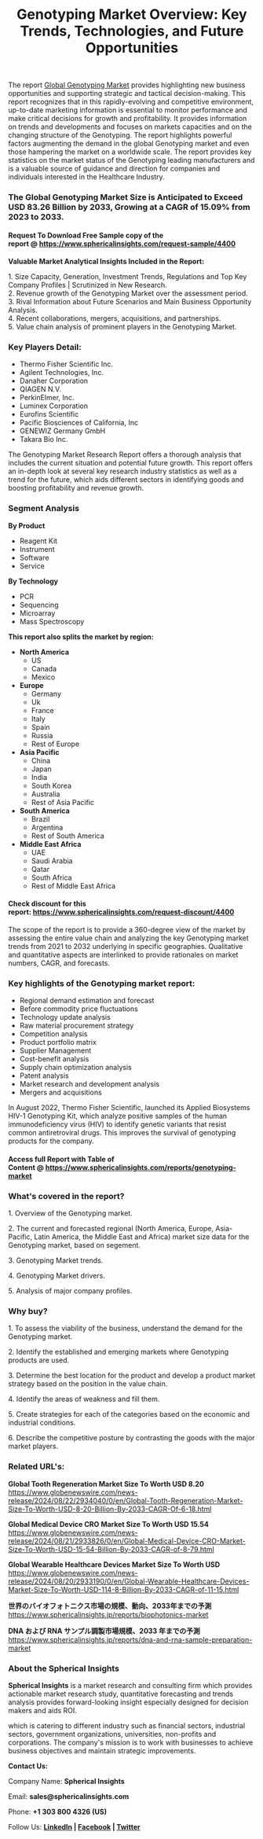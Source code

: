 <h1 style="text-align: center;">Genotyping Market Overview: Key Trends, Technologies, and Future Opportunities</h1>
<p>&nbsp;</p>
<p>The report&nbsp;<a href="https://www.sphericalinsights.com/reports/genotyping-market" target="_blank" rel="noopener noreferrer">Global Genotyping Market</a>&nbsp;provides highlighting new business opportunities and supporting strategic and tactical decision-making. This report recognizes that in this rapidly-evolving and competitive environment, up-to-date marketing information is essential to monitor performance and make critical decisions for growth and profitability. It provides information on trends and developments and focuses on markets capacities and on the changing structure of the Genotyping. The report highlights powerful factors augmenting the demand in the global Genotyping market and even those hampering the market on a worldwide scale. The report provides key statistics on the market status of the Genotyping leading manufacturers and is a valuable source of guidance and direction for companies and individuals interested in the Healthcare Industry.</p>
<h3>The Global Genotyping Market Size is Anticipated to Exceed USD 83.26 Billion by 2033, Growing at a CAGR of 15.09% from 2023 to 2033.</h3>
<h4>Request To Download Free Sample copy of the report&nbsp;@&nbsp;<a href="https://www.sphericalinsights.com/request-sample/4400" target="_blank" rel="noopener noreferrer">https://www.sphericalinsights.com/request-sample/4400</a></h4>
<p><strong>Valuable Market Analytical Insights Included in the Report:</strong></p>
<p>1. Size Capacity, Generation, Investment Trends, Regulations and Top Key Company Profiles | Scrutinized in New Research.<br />2. Revenue growth of the Genotyping Market over the assessment period.<br />3. Rival Information about Future Scenarios and Main Business Opportunity Analysis.<br />4. Recent collaborations, mergers, acquisitions, and partnerships.<br />5. Value chain analysis of prominent players in the Genotyping Market.</p>
<h3><strong>Key Players Detail:</strong></h3>
<ul>
<li>Thermo Fisher Scientific Inc.</li>
<li>Agilent Technologies, Inc.</li>
<li>Danaher Corporation</li>
<li>QIAGEN N.V.</li>
<li>PerkinElmer, Inc.</li>
<li>Luminex Corporation</li>
<li>Eurofins Scientific</li>
<li>Pacific Biosciences of California, Inc</li>
<li>GENEWIZ Germany GmbH</li>
<li>Takara Bio Inc.</li>
</ul>
<p>The Genotyping Market Research Report offers a thorough analysis that includes the current situation and potential future growth. This report offers an in-depth look at several key research industry statistics as well as a trend for the future, which aids different sectors in identifying goods and boosting profitability and revenue growth.</p>
<h3><strong>Segment Analysis</strong></h3>
<p><strong>By Product</strong></p>
<ul>
<li>Reagent Kit</li>
<li>Instrument</li>
<li>Software</li>
<li>Service</li>
</ul>
<p><strong>By Technology</strong></p>
<ul>
<li>PCR</li>
<li>Sequencing</li>
<li>Microarray</li>
<li>Mass Spectroscopy</li>
</ul>
<p><strong>This report also splits the market by region:</strong></p>
<ul>
<li><strong>North America</strong>
<ul>
<li>US</li>
<li>Canada</li>
<li>Mexico</li>
</ul>
</li>
<li><strong>Europe</strong>
<ul>
<li>Germany</li>
<li>Uk</li>
<li>France</li>
<li>Italy</li>
<li>Spain</li>
<li>Russia</li>
<li>Rest of Europe</li>
</ul>
</li>
<li><strong>Asia Pacific</strong>
<ul>
<li>China</li>
<li>Japan</li>
<li>India</li>
<li>South Korea</li>
<li>Australia</li>
<li>Rest of Asia Pacific</li>
</ul>
</li>
<li><strong>South America</strong>
<ul>
<li>Brazil</li>
<li>Argentina</li>
<li>Rest of South America</li>
</ul>
</li>
<li><strong>Middle East Africa</strong>
<ul>
<li>UAE</li>
<li>Saudi Arabia</li>
<li>Qatar</li>
<li>South Africa</li>
<li>Rest of Middle East Africa</li>
</ul>
</li>
</ul>
<h4>Check discount for this report:&nbsp;<a href="https://www.sphericalinsights.com/request-discount/4400" target="_blank" rel="noopener noreferrer">https://www.sphericalinsights.com/request-discount/4400</a></h4>
<p>The scope of the report is to provide a 360-degree view of the market by assessing the entire value chain and analyzing the key Genotyping market trends from 2021 to 2032 underlying in specific geographies. Qualitative and quantitative aspects are interlinked to provide rationales on market numbers, CAGR, and forecasts.</p>
<h3><strong>Key highlights of the Genotyping market report:</strong></h3>
<ul>
<li>Regional demand estimation and forecast</li>
<li>Before commodity price fluctuations</li>
<li>Technology update analysis</li>
<li>Raw material procurement strategy</li>
<li>Competition analysis</li>
<li>Product portfolio matrix</li>
<li>Supplier Management</li>
<li>Cost-benefit analysis</li>
<li>Supply chain optimization analysis</li>
<li>Patent analysis</li>
<li>Market research and development analysis</li>
<li>Mergers and acquisitions</li>
</ul>
<p>In August 2022, Thermo Fisher Scientific, launched its Applied Biosystems HIV-1 Genotyping Kit, which analyze positive samples of the human immunodeficiency virus (HIV) to identify genetic variants that resist common antiretroviral drugs. This improves the survival of genotyping products for the company.</p>
<h4>Access full Report with Table of Content&nbsp;@&nbsp;<a href="https://www.sphericalinsights.com/reports/genotyping-market" target="_blank" rel="noopener noreferrer">https://www.sphericalinsights.com/reports/genotyping-market</a></h4>
<h3><strong>What's covered in the report?</strong></h3>
<p>1. Overview of the Genotyping market.</p>
<p>2. The current and forecasted regional (North America, Europe, Asia-Pacific, Latin America, the Middle East and Africa) market size data for the Genotyping market, based on segement.</p>
<p>3. Genotyping Market trends.</p>
<p>4. Genotyping Market drivers.</p>
<p>5. Analysis of major company profiles.</p>
<h3><strong>Why buy?</strong></h3>
<p>1. To assess the viability of the business, understand the demand for the Genotyping market.</p>
<p>2. Identify the established and emerging markets where Genotyping products are used.</p>
<p>3. Determine the best location for the product and develop a product market strategy based on the position in the value chain.</p>
<p>4. Identify the areas of weakness and fill them.</p>
<p>5. Create strategies for each of the categories based on the economic and industrial conditions.</p>
<p>6. Describe the competitive posture by contrasting the goods with the major market players.</p>
<h3><strong>Related URL's:</strong></h3>
<p><strong>Global Tooth Regeneration Market Size To Worth USD 8.20</strong><br /><a href="https://www.globenewswire.com/news-release/2024/08/22/2934040/0/en/Global-Tooth-Regeneration-Market-Size-To-Worth-USD-8-20-Billion-By-2033-CAGR-Of-6-18.html" rel="nofollow">https://www.globenewswire.com/news-release/2024/08/22/2934040/0/en/Global-Tooth-Regeneration-Market-Size-To-Worth-USD-8-20-Billion-By-2033-CAGR-Of-6-18.html</a>&nbsp;</p>
<p><strong>Global Medical Device CRO Market Size To Worth USD 15.54</strong><br /><a href="https://www.globenewswire.com/news-release/2024/08/21/2933826/0/en/Global-Medical-Device-CRO-Market-Size-To-Worth-USD-15-54-Billion-By-2033-CAGR-of-8-79.html" rel="nofollow">https://www.globenewswire.com/news-release/2024/08/21/2933826/0/en/Global-Medical-Device-CRO-Market-Size-To-Worth-USD-15-54-Billion-By-2033-CAGR-of-8-79.html</a>&nbsp;</p>
<p><strong>Global Wearable Healthcare Devices Market Size To Worth USD</strong><br /><a href="https://www.globenewswire.com/news-release/2024/08/20/2933190/0/en/Global-Wearable-Healthcare-Devices-Market-Size-To-Worth-USD-114-8-Billion-By-2033-CAGR-of-11-15.html" rel="nofollow">https://www.globenewswire.com/news-release/2024/08/20/2933190/0/en/Global-Wearable-Healthcare-Devices-Market-Size-To-Worth-USD-114-8-Billion-By-2033-CAGR-of-11-15.html</a>&nbsp;</p>
<p><strong>世界のバイオフォトニクス市場の規模、動向、2033年までの予測</strong><br /><a href="https://www.sphericalinsights.jp/reports/biophotonics-market" rel="nofollow">https://www.sphericalinsights.jp/reports/biophotonics-market</a>&nbsp;</p>
<p><strong>DNA および RNA サンプル調製市場規模、2033 年までの予測</strong><br /><a href="https://www.sphericalinsights.jp/reports/dna-and-rna-sample-preparation-market" rel="nofollow">https://www.sphericalinsights.jp/reports/dna-and-rna-sample-preparation-market</a>&nbsp;</p>
<h3><strong>About the Spherical Insights</strong></h3>
<p><strong>Spherical Insights</strong>&nbsp;is a market research and consulting firm which provides actionable market research study, quantitative forecasting and trends analysis provides forward-looking insight especially designed for decision makers and aids ROI.</p>
<p>which is catering to different industry such as financial sectors, industrial sectors, government organizations, universities, non-profits and corporations. The company's mission is to work with businesses to achieve business objectives and maintain strategic improvements.</p>
<p><strong>Contact Us:</strong></p>
<p>Company Name:&nbsp;<strong>Spherical Insights</strong></p>
<p>Email:&nbsp;<strong>sales@sphericalinsights.com</strong></p>
<p>Phone:&nbsp;<strong>+1 303 800 4326 (US)</strong></p>
<p>Follow Us:&nbsp;<strong><a href="https://www.linkedin.com/company/spherical-insight/" rel="nofollow"><u>LinkedIn</u></a>&nbsp;|&nbsp;<a href="https://www.facebook.com/sphericalinsights22" rel="nofollow"><u>Facebook</u></a>&nbsp;|&nbsp;<a href="https://twitter.com/SInsights_US" rel="nofollow"><u>Twitter</u></a></strong></p>
